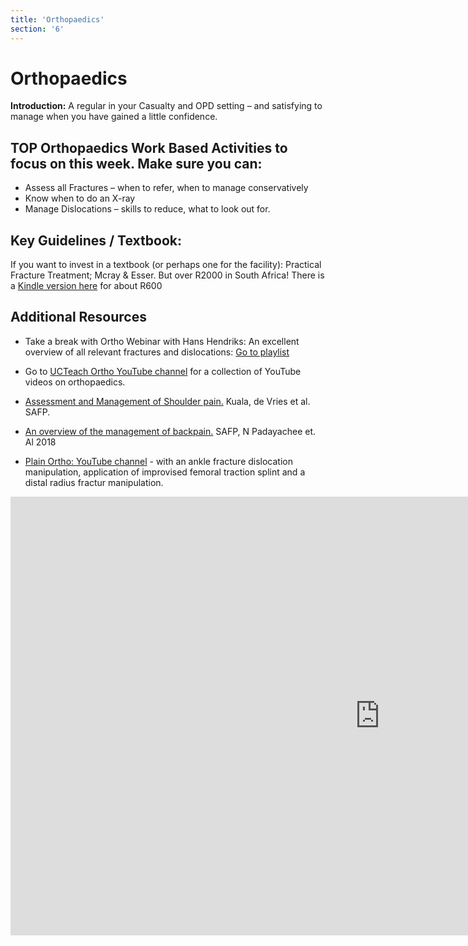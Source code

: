 ```yaml
---
title: 'Orthopaedics'
section: '6'
---
```


<!-- CHECK WITH TEAM

## Take a Break in Ortho in Rural health, Part 1-5 
### Dr Hans Hendriks, Family Physician, Uitenhage, NC 
<iframe width="1024" height="576" src="https://www.youtube.com/embed/aAG6SVCj2Dc?list=PLBS4k3o3cGeb_e0Kib31LEJdb8uh-VTdh" title="RO2022 Ortho Part 1 Sedation & Open # Dr Hendriks" frameborder="0" allow="accelerometer; autoplay; clipboard-write; encrypted-media; gyroscope; picture-in-picture" allowfullscreen></iframe>

<iframe width="1024" height="576" src="https://www.youtube.com/embed/ywtEWzpW5t8?list=PLBS4k3o3cGeb_e0Kib31LEJdb8uh-VTdh" title="RO2022 Ortho Part 2 Hands Wrists & Forearm Dr Hendriks" frameborder="0" allow="accelerometer; autoplay; clipboard-write; encrypted-media; gyroscope; picture-in-picture" allowfullscreen></iframe>

<iframe width="1024" height="576" src="https://www.youtube.com/embed/WJGpA60CINY?list=PLBS4k3o3cGeb_e0Kib31LEJdb8uh-VTdh" title="RO2022 Ortho Part 3 Elbows, Upper arm & Clavicle Dr Hendriks" frameborder="0" allow="accelerometer; autoplay; clipboard-write; encrypted-media; gyroscope; picture-in-picture" allowfullscreen></iframe>

<iframe width="1024" height="576" src="https://www.youtube.com/embed/-s7D1aDHwws?list=PLBS4k3o3cGeb_e0Kib31LEJdb8uh-VTdh" title="RO2022 Ortho Part 4 Ankle & Lower limb Dr Hendriks" frameborder="0" allow="accelerometer; autoplay; clipboard-write; encrypted-media; gyroscope; picture-in-picture" allowfullscreen></iframe>

<iframe width="1024" height="576" src="https://www.youtube.com/embed/0VbV0CaJlUc?list=PLBS4k3o3cGeb_e0Kib31LEJdb8uh-VTdh" title="Ro2022 Ortho Part 5 Hip Femur & Pelvis Dr Hendriks" frameborder="0" allow="accelerometer; autoplay; clipboard-write; encrypted-media; gyroscope; picture-in-picture" allowfullscreen></iframe>


 -->

# Orthopaedics
**Introduction:** A regular in your Casualty and OPD setting – and satisfying to manage when you have gained a little confidence. 

## TOP Orthopaedics Work Based Activities to focus on this week. Make sure you can:

* Assess all Fractures – when to refer, when to manage conservatively
* Know when to do an X-ray
* Manage Dislocations – skills to reduce, what to look out for.

## Key Guidelines / Textbook:

If you want to invest in a textbook (or perhaps one for the facility): Practical Fracture Treatment; Mcray & Esser. But over R2000 in South Africa! There is a [Kindle version here](https://www.amazon.co.uk/dp/B005BTF4H4/ref=cm_sw_em_r_mt_dp_WK69Q504DYP8BJWBXSZH) for about R600 

## Additional Resources

* Take a break with Ortho Webinar with Hans Hendriks: An excellent overview of all relevant fractures and dislocations: [Go to playlist](https://youtube.com/playlist?list=PLBS4k3o3cGeb_e0Kib31LEJdb8uh-VTdh)

* Go to [UCTeach Ortho YouTube channel](https://www.youtube.com/channel/UCR__mzghDSTLZ32sBJ18Xow) for a collection of YouTube videos on orthopaedics.

* [Assessment and Management of Shoulder pain.](https://safpj.co.za/index.php/safpj/article/view/5279/6642) Kuala, de Vries et al. SAFP. 

* [An overview of the management of backpain.](https://safpj.co.za/index.php/safpj/article/view/4897/5798) SAFP, N Padayachee et. Al 2018

* [Plain Ortho: YouTube channel](https://www.youtube.com/channel/UC3fT2dOXnRnt4ysMTZ3YXdg/featured)  - with an ankle fracture dislocation manipulation, application of improvised femoral traction splint and a distal radius fractur manipulation.

<iframe width="1182" height="702" src="https://www.youtube.com/embed/yST2LGs0AvY" title="Orthopaedic cases in rural health" frameborder="0" allow="accelerometer; autoplay; clipboard-write; encrypted-media; gyroscope; picture-in-picture" allowfullscreen></iframe>


















 

<!--
    This is a comment and is not displayed on the website. Do not alter this text between arrows (->).
    To change the content in this file, simply retype/ copy+paste any text above, as you would in a normal text file/ word document.

    Do not change the "title:" title, or the ---. Only change the text inside '' for that section.

    The hashtag ( # ) symbols followed by a space and then text show a heading. The more #s you have, the smaller/"less important" the heading. You can add up to 6 # but we suggest max 4 #. make sure each heading is on a separate line.

    <iframe> is the code for a youtube video. To link a youtube video, go onto youtube, right click on the video when watching it, and select **"Copy embed code"**, paste what you copied EXACTLY into the markdown file. OR, watch this tutorial: https://www.youtube.com/watch?v=vGHrJDmepI0 

    Please refer to the "HOW TO USE" or "HOW TO USE SHORT" files for more information.
 -->